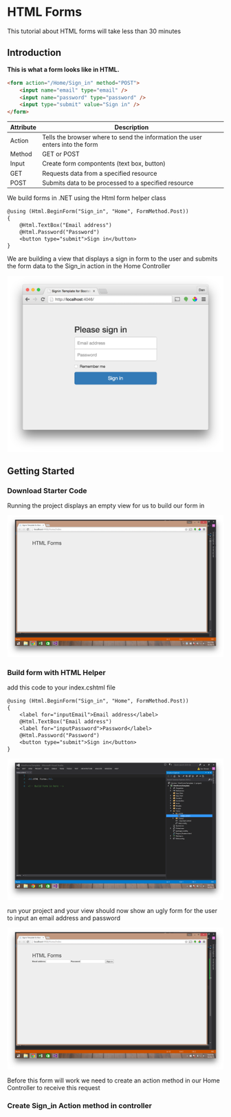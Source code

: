 # HTML Forms

This tutorial about HTML forms will take less than 30 minutes

## Introduction

**This is what a form looks like in HTML.**  

```html
<form action="/Home/Sign_in" method="POST">
	<input name="email" type="email" />
	<input name="password" type="password" />
	<input type="submit" value="Sign in" />
</form>
```

Attribute | Description
--------- | -----------
Action    | Tells the browser where to send the information the user enters into the form
Method    | GET or POST
Input     | Create form compontents (text box, button)
GET       | Requests data from a specified resource
POST      | Submits data to be processed to a specified resource

We build forms in .NET using the Html form helper class
```
@using (Html.BeginForm("Sign_in", "Home", FormMethod.Post))
{
    @Html.TextBox("Email address")
    @Html.Password("Password")
    <button type="submit">Sign in</button>
}
```
We are building a view that displays a sign in form to the user and submits the form data to the Sign_in action in the Home Controller

![picture of complete product](images/finished.png)

## Getting Started

### Download Starter Code

Running the project displays an empty view for us to build our form in

![inital load screen when running the project](images/initial-run.png)

### Build form with HTML Helper

add this code to your index.cshtml file

```
@using (Html.BeginForm("Sign_in", "Home", FormMethod.Post))
{
    <label for="inputEmail">Email address</label>
    @Html.TextBox("Email address")
    <label for="inputPassword">Password</label>
    @Html.Password("Password")
    <button type="submit">Sign in</button>
}
```

![build form in index.cshtml](images/build-form.png)


run your project and your view should now show an ugly form for the user to input an email address and password

![build form in index.cshtml](images/ugly-form.png)

Before this form will work we need to create an action method in our Home Controller to receive this request

### Create Sign_in Action method in controller



